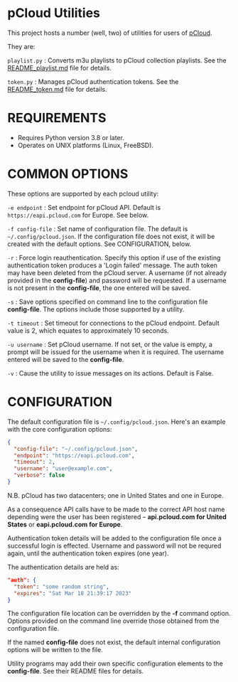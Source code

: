 # pCloud Utilities

This project hosts a number (well, two) of utilities for users of
[pCloud](https://www.pcloud.com).

They are:

`playlist.py`
: Converts m3u playlists to pCloud collection playlists. See the
  [README_playlist.md](https://github.com/mpwillson/pcloud/blob/main/README_playlist.md)
  file for details.

`token.py`
: Manages pCloud authentication tokens. See the
  [README_token.md](https://github.com/mpwillson/pcloud/blob/main/README_token.md)
  file for details.

# REQUIREMENTS

- Requires Python version 3.8 or later.
- Operates on UNIX platforms (Linux, FreeBSD).

# COMMON OPTIONS

These options are supported by each pcloud utility:

`-e endpoint`
: Set endpoint for pCloud API.  Default is `https://eapi.pcloud.com`
  for Europe. See below.

`-f config-file`
: Set name of configuration file. The default is
  `~/.config/pcloud.json`. If the configuration file does not exist,
  it will be created with the default options. See CONFIGURATION,
  below.

`-r`
: Force login reauthentication. Specify this option if use of the
  existing authentication token produces a 'Login failed' message. The
  auth token may have been deleted from the pCloud server. A username
  (if not already provided in the **config-file**) and password will
  be requested. If a username is not present in the **config-file**,
  the one entered will be saved.

`-s`
: Save options specified on command line to the configuration file
  **config-file**. The options include those supported by a utility.

`-t timeout`
: Set timeout for connections to the pCloud endpoint. Default value is 2,
  which equates to approximately 10 seconds.

`-u username`
: Set pCloud username. If not set, or the value is empty, a prompt
  will be issued for the username when it is required. The username
  entered will be saved to the **config-file**.

`-v`
: Cause the utility to issue messages on its actions. Default is False.

# CONFIGURATION
The default configuration file is `~/.config/pcloud.json`. Here's an
example with the core configuration options:

``` json
{
  "config-file": "~/.config/pcloud.json",
  "endpoint": "https://eapi.pcloud.com",
  "timeout": 2,
  "username": "user@example.com",
  "verbose": false
}

```
N.B. pCloud has two datacenters; one in United States and one in Europe.

As a consequence API calls have to be made to the correct API host
name depending were the user has been registered – **api.pcloud.com for
United States** or **eapi.pcloud.com for Europe**.

Authentication token details will be added to the configuration
file once a successful login is effected. Username and password will
not be requred again, until the authentication token expires (one
year).

The authentication details are held as:

``` json
"auth": {
  "token": "some random string",
  "expires": "Sat Mar 18 21:39:17 2023"
}
```

The configuration file location can be overridden by the **-f**
command option. Options provided on the command line override those
obtained from the configuration file.

If the named **config-file** does not exist, the default internal
configuration options will be written to the file.

Utility programs may add their own specific configuration elements to
the **config-file**. See their README files for details.
